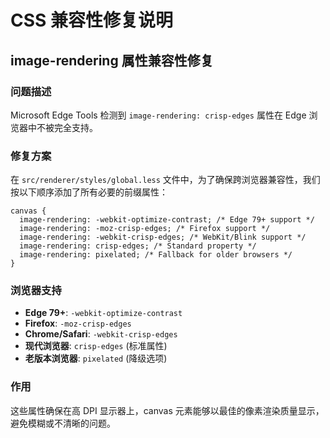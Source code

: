 # CSS 兼容性修复说明

## image-rendering 属性兼容性修复

### 问题描述
Microsoft Edge Tools 检测到 `image-rendering: crisp-edges` 属性在 Edge 浏览器中不被完全支持。

### 修复方案
在 `src/renderer/styles/global.less` 文件中，为了确保跨浏览器兼容性，我们按以下顺序添加了所有必要的前缀属性：

```less
canvas {
  image-rendering: -webkit-optimize-contrast; /* Edge 79+ support */
  image-rendering: -moz-crisp-edges; /* Firefox support */
  image-rendering: -webkit-crisp-edges; /* WebKit/Blink support */
  image-rendering: crisp-edges; /* Standard property */
  image-rendering: pixelated; /* Fallback for older browsers */
}
```

### 浏览器支持
- **Edge 79+**: `-webkit-optimize-contrast`
- **Firefox**: `-moz-crisp-edges`
- **Chrome/Safari**: `-webkit-crisp-edges`
- **现代浏览器**: `crisp-edges` (标准属性)
- **老版本浏览器**: `pixelated` (降级选项)

### 作用
这些属性确保在高 DPI 显示器上，canvas 元素能够以最佳的像素渲染质量显示，避免模糊或不清晰的问题。